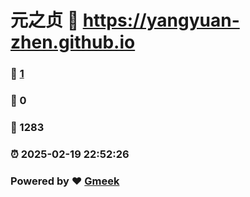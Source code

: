 # 元之贞 :link: https://yangyuan-zhen.github.io 
### :page_facing_up: [1](https://yangyuan-zhen.github.io/tag.html) 
### :speech_balloon: 0 
### :hibiscus: 1283 
### :alarm_clock: 2025-02-19 22:52:26 
### Powered by :heart: [Gmeek](https://github.com/Meekdai/Gmeek)
